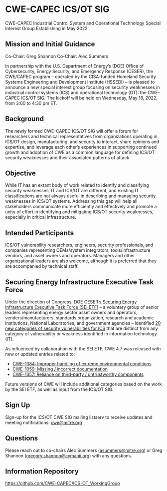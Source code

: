 # CWE-CAPEC ICS/OT SIG
CWE-CAPEC Industrial Control System and Operational Technology Special Interest Group Establishing in May 2022

## Mission and Initial Guidance
Co-Chair: Greg Shannon
Co-Chair: Alec Summers

In partnership with the U.S. Department of Energy’s (DOE) Office of Cybersecurity, Energy Security, and Emergency Response (CESER), the CWE/CAPEC program – operated by the CISA-funded Homeland Security Systems Engineering and Development Institute (HSSEDI) – is pleased to announce a new special interest group focusing on security weaknesses in industrial control systems (ICS) and operational technology (OT): the CWE-CAPEC ICS/OT SIG. The kickoff will be held on Wednesday, May 18, 2022, from 3:00 to 4:30 pm ET.

## Background
The newly formed CWE-CAPEC ICS/OT SIG will offer a forum for researchers and technical representatives from organizations operating in ICS/OT design, manufacturing, and security to interact, share opinions and expertise, and leverage each other’s experiences in supporting continued growth and adoption of CWE as a common language for defining ICS/OT security weaknesses and their associated patterns of attack. 

## Objective
While IT has an extant body of work related to identify and classifying security weaknesses, IT and ICS/OT are different, and existing IT classifications are not always useful in describing and managing security weaknesses in ICS/OT systems. Addressing this gap will help all stakeholders communicate more efficiently and effectively and promote a unity of effort in identifying and mitigating ICS/OT security weaknesses, especially in critical infrastructure.

## Intended Participants
ICS/OT vulnerability researchers, engineers, security professionals, and companies representing OEMs/system integrators, tools/infrastructure vendors, and asset owners and operators. Managers and other organizational leaders are also welcome, although it is preferred that they are accompanied by technical staff. 

## Securing Energy Infrastructure Executive Task Force
Under the direction of Congress, DOE CESER’s [Securing Energy Infrastructure Executive Task Force (SEI ETF)](https://inl.gov/secureENERGY/) – a voluntary group of senior leaders representing energy sector asset owners and operators, venders/manufacturers, standards organization, research and academic institutions, National Laboratories, and government agencies – identified [20 new categories of security vulnerabilities for ICS](https://inl.gov/wp-content/uploads/2022/03/SEI-ETF-NCSV-TPT-Categories-of-Security-Vulnerabilities-ICS-v1_03-09-22.pdf) that are distinct from any category of vulnerability or weakness identified in information technology (IT). 

As influenced by collaboration with the SEI ETF, CWE 4.7 was released with new or updated entries related to:

- [CWE-1384: Improper handling of extreme environmental conditions](https://cwe.mitre.org/data/definitions/1384.html)
- [CWE-1059: Missing / incorrect documentation](https://cwe.mitre.org/data/definitions/1059.html)
- [CWE-1357: Reliance on third-party / untrustworthy components](https://cwe.mitre.org/data/definitions/1357.html)

Future versions of CWE will include additional categories based on the work by the SEI ETF, as well as input from the ICS/OT SIG.

## Sign Up
Sign-up for the ICS/OT CWE SIG mailing listserv to receive updates and meeting notifications: cwe@mitre.org

## Questions
Please reach out to co-chairs Alec Summers (asummers@mitre.org) or Greg Shannon (gregory.shannon@cymanii.org) with any questions. 

## Information Repository
https://github.com/CWE-CAPEC/ICS-OT_WorkingGroup  
